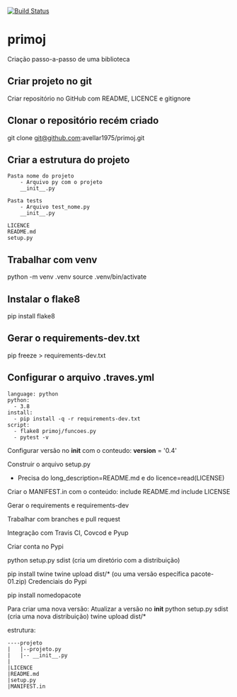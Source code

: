 [![Build Status](https://travis-ci.org/avellar1975/primoj.svg?branch=master)](https://travis-ci.org/avellar1975/primoj)

# primoj

Criação passo-a-passo de uma biblioteca

## Criar projeto no git
Criar repositório no GitHub com README, LICENCE e gitignore

## Clonar o repositório recém criado
git clone git@github.com:avellar1975/primoj.git

## Criar a estrutura do projeto
```
Pasta nome do projeto
	- Arquivo py com o projeto
	__init__.py

Pasta tests
	- Arquivo test_nome.py
	__init__.py

LICENCE
README.md
setup.py
```
## Trabalhar com venv

python -m venv .venv
source .venv/bin/activate

## Instalar o flake8
pip install flake8

## Gerar o requirements-dev.txt
pip freeze > requirements-dev.txt

## Configurar o arquivo .traves.yml
```
language: python
python:
  - 3.8
install:
  - pip install -q -r requirements-dev.txt
script:
  - flake8 primoj/funcoes.py
  - pytest -v
```

Configurar versão no __init__ com o conteudo:
__version__ = '0.4'

Construir o arquivo setup.py
- Precisa do long_description=README.md e do licence=read(LICENSE)

Criar o MANIFEST.in com o conteúdo:
include README.md
include LICENSE

Gerar o requirements e requirements-dev

Trabalhar com branches e pull request

Integração com Travis CI, Covcod e Pyup

Criar conta no Pypi

python setup.py sdist (cria um diretório com a distribuição)

pip install twine
twine upload dist/* (ou uma versão específica pacote-01.zip)
Credenciais do Pypi

pip install nomedopacote

Para criar uma nova versão:
Atualizar a versão no __init__
python setup.py sdist (cria uma nova distribuição)
twine upload dist/*

estrutura:
```
----projeto
|   |--projeto.py
|   |-- __init__.py
|
|LICENCE
|README.md
|setup.py
|MANIFEST.in
```
